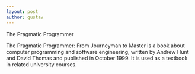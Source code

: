 ```yaml
---
layout: post
author: gustav
---
```

The Pragmatic Programmer

The Pragmatic Programmer: From Journeyman to Master is a book about computer programming and software engineering, written by Andrew Hunt and David Thomas and published in October 1999. It is used as a textbook in related university courses.